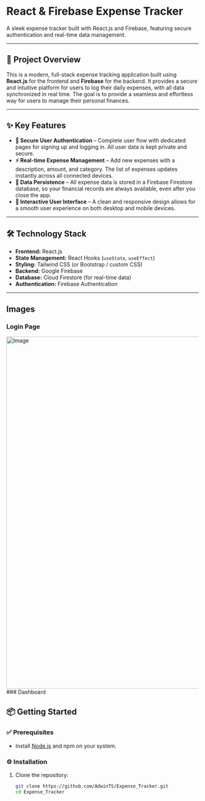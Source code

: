 # React & Firebase Expense Tracker

A sleek expense tracker built with React.js and Firebase, featuring secure authentication and real-time data management.

---

## 🚀 Project Overview
This is a modern, full-stack expense tracking application built using **React.js** for the frontend and **Firebase** for the backend. It provides a secure and intuitive platform for users to log their daily expenses, with all data synchronized in real time. The goal is to provide a seamless and effortless way for users to manage their personal finances.

---

## ✨ Key Features
- **🔐 Secure User Authentication** – Complete user flow with dedicated pages for signing up and logging in. All user data is kept private and secure.  
- **⚡ Real-time Expense Management** – Add new expenses with a description, amount, and category. The list of expenses updates instantly across all connected devices.  
- **💾 Data Persistence** – All expense data is stored in a Firebase Firestore database, so your financial records are always available, even after you close the app.  
- **🎨 Interactive User Interface** – A clean and responsive design allows for a smooth user experience on both desktop and mobile devices.  

---

## 🛠 Technology Stack
- **Frontend:** React.js  
- **State Management:** React Hooks (`useState`, `useEffect`)  
- **Styling:** Tailwind CSS (or Bootstrap / custom CSS)  
- **Backend:** Google Firebase  
- **Database:** Cloud Firestore (for real-time data)  
- **Authentication:** Firebase Authentication  

---
## Images
### Login Page
<img width="1920" height="920" alt="Image" src="https://github.com/user-attachments/assets/e8c59ffb-69ff-4f80-8fc9-91c65e6d1992" />
### Dashboard



## 📦 Getting Started

### ✅ Prerequisites
- Install [Node.js](https://nodejs.org/) and npm on your system.

### ⚙️ Installation
1. Clone the repository:
   ```bash
   git clone https://github.com/AdwinTS/Expense_Tracker.git
   cd Expense_Tracker
